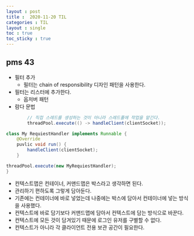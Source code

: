 ```yaml
---
layout : post
title :  2020-11-20 TIL
categories : TIL
layout : single
toc : true 
toc_sticky : true
---
```


## pms 43
- 필터 추가
    - 필터는 chain of responsibility 디자인 패턴을 사용한다.
- 필터는 리스터에 추가한다.
    - 옵저버 패턴
- 람다 문법
```java
        // 직접 스레드를 생성하는 것이 아니라 스레드풀에 작업을 맡긴다.
        threadPool.execute(() -> handleClient(clientSocket));

class My RequiestHandler implements Runnable {
    @Override
    puvlic void run() {
        handleClient(clientSocket);
    }

threadPool.execute(new MyRequiestHandler);
}
```

- 컨텍스트맵은 컨테이너, 커맨드맵은 박스라고 생각하면 된다.
- 관리하기 편하도록 그렇게 담아둔다.
- 기존에는 컨테이너에 바로 넣었는데 나중에는 박스에 담아서 컨테이너에 넣는 방식을 사용했다.
- 컨텍스트에 바로 담기보다 커맨드맵에 담아서 컨텍스트에 담는 방식으로 바꾼다.
- 컨텍스트에 모든 것이 담겨있기 때문에 로그인 유저를 구별할 수 없다.
- 컨텍스트가 아니라 각 클라이언트 전용 보관 공간이 필요한다.